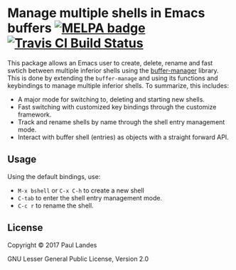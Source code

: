 # Manage multiple shells in Emacs buffers [![MELPA badge][melpa-badge]][melpa-link] [![Travis CI Build Status][travis-badge]][travis-link]

  [melpa-link]: https://melpa.org/#/bshell
  [melpa-stable-link]: https://stable.melpa.org/#/bshell
  [melpa-badge]: https://melpa.org/packages/bshell-badge.svg
  [melpa-stable-badge]: https://stable.melpa.org/packages/bshell-badge.svg
  [travis-link]: https://travis-ci.org/plandes/bshell
  [travis-badge]: https://travis-ci.org/plandes/bshell.svg?branch=master

This package allows an Emacs user to create, delete, rename and fast swtich
between multiple inferior shells using
the [buffer-manager](https://github.com/plandes/buffer-manage) library.  This
is done by extending the `buffer-manage` and using its functions and
keybindings to manage multiple inferior shells.  To summarize, this includes:
* A major mode for switching to, deleting and starting new shells.
* Fast switching with customized key bindings through the customize framework.
* Track and rename shells by name through the shell entry management mode.
* Interact with buffer shell (entries) as objects with a straight forward
  API.


## Usage

Using the default bindings, use:
* `M-x bshell` or `C-x C-h` to create a new shell
* `C-tab` to enter the shell entry management mode.
* `C-c r` to rename the shell.


## License

Copyright © 2017 Paul Landes

GNU Lesser General Public License, Version 2.0
